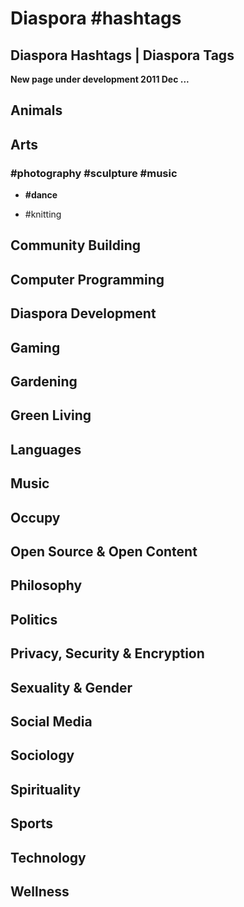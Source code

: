 # Diaspora #hashtags
## Diaspora Hashtags | Diaspora Tags

**New page under development 2011 Dec ...**

## Animals

## Arts

### #photography #sculpture #music

- **#dance**

- #knitting

## Community Building

## Computer Programming

## Diaspora Development

## Gaming

## Gardening

## Green Living

## Languages

## Music

## Occupy

## Open Source & Open Content

## Philosophy

## Politics

## Privacy, Security & Encryption

## Sexuality & Gender

## Social Media

## Sociology

## Spirituality

## Sports

## Technology

## Wellness
